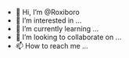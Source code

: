 - 👋 Hi, I’m @Roxiboro
- 👀 I’m interested in ...
- 🌱 I’m currently learning ...
- 💞️ I’m looking to collaborate on ...
- 📫 How to reach me ...

<!---
Roxiboro/Roxiboro is a ✨ special ✨ repository because its `README.md` (this file) appears on your GitHub profile.
You can click the Preview link to take a look at your changes.
--->
